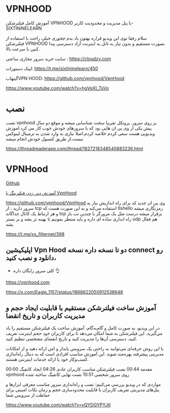 # VPNHOOD

 آموزش کامل فیلترشکن VPNHOOD با پنل مدیریت و محدودیت کاربر-SIXTININELEARN 


سلام رفقا توی این ویدیو قراره بهتون یاد بدم چجوری خیلی راحت با استفاده از فیلترشکن VPNHOOD بصورت مستقیم و بدون نیاز به تانل به اینترنت آزاد دسترسی پیدا کنین با سرعت بالا.

سایت خرید سرور مجازی ساعتی :
https://cloudzy.com

لینک دستورات:
https://t.me/sixtininelearn/450

گیتهابVPN HOOD:
https://github.com/vpnhood/VpnHood


https://www.youtube.com/watch?v=hgVqXI_TsVo




# نصب

نصب vpnhood بر روی سرور. پروتکل تقریبا سخت شناسایی میشه و موقع دو سال پیش یکی از وی پی ان هایی بود که با سرورهای خودش خوب کار می کرد.اموزش ویدیویی هست سعی کردم خلاصه کردم.اصلا نیازی به وارد شدن به ترمینال لینوکس نیست.از طریق کنسول خودش انجام میشه

https://threadreaderapp.com/thread/1827218348540883236.html


# VPNHood

[Github](https://github.com/vpnhood/VpnHood)

[آموزش دور زدن فیلترینگ با VpnHood](https://telegra.ph/%D8%A2%D9%85%D9%88%D8%B2%D8%B4-%D8%AF%D9%88%D8%B1-%D8%B2%D8%AF%D9%86-%D9%81%DB%8C%D9%84%D8%AA%D8%B1%DB%8C%D9%86%DA%AF-%D8%A8%D8%A7-VpnHood-03-31)




https://github.com/vpnhood/VpnHood
وی پی ان جدید که برای راه اندازیش نیاز به سرور دارید ، از tcp استفاده می‌کنه و  به این صورت هست که tlshello رمزنگاری میشه و هر ارتباط یک کانال جداگانه tcp برقرار میشه درست مثل یک مرورگر با چندین تب باز 
راه اندازی ساده ای داره و باید منتظر بمونیم تا بهینه تر بشه و بر بستر udp هم فعال بشه


https://t.me/xs_filternet/398


## اپلیکیشین Vpn Hood دو تا نسخه داره نسخه connect رو دانلود و نصب کنید،

- کلی سرور رایگان داره 👌

https://vpnhood.com

https://x.com/Eagle_1157/status/1868622050912538648


##  آموزش ساخت فیلترشکن مستقیم با قابلیت ایجاد حجم و مدیریت کاربران و تاریخ انقضا 

در این ویدیو، به صورت کامل و گام‌به‌گام، آموزش ساخت یک فیلترشکن مستقیم را یاد می‌گیرید. این فیلترشکن به شما امکان می‌دهد تا برای کاربران خود حجم اینترنت تعریف کنید، دسترسی آن‌ها را مدیریت کنید و تاریخ انقضای مشخصی تنظیم کنید.

با این روش حرفه‌ای می‌توانید به راحتی یک سرویس پایدار و امن ارائه دهید و از امکانات مدیریتی پیشرفته بهره‌مند شوید. این آموزش مناسب افرادی است که به دنبال راه‌اندازی کسب‌وکار خود یا ارائه خدمات اینترنتی هستند.

00:00 مقدمه
00:44 نصب فیلترشکن مناسب کاربران عادی
04:26 ایجاد کانفیگ vpnhood روی سرور شخصی
10:51 تست نهایی کانفیگ ساخته شده

مواردی که در ویدیو بررسی می‌کنیم:
نصب و راه‌اندازی سرور مناسب
معرفی ابزارها و پنل‌های مدیریتی
تعریف کاربران با قابلیت محدودسازی حجم و زمان
نکات امنیتی برای حفاظت از سرویس شما

https://www.youtube.com/watch?v=vQYDGYPYJtI